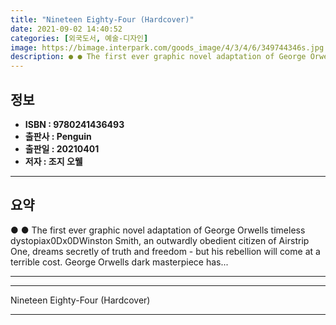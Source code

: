 ```yaml
---
title: "Nineteen Eighty-Four (Hardcover)"
date: 2021-09-02 14:40:52
categories: [외국도서, 예술-디자인]
image: https://bimage.interpark.com/goods_image/4/3/4/6/349744346s.jpg
description: ● ● The first ever graphic novel adaptation of George Orwells timeless dystopiax0Dx0DWinston Smith, an outwardly obedient citizen of Airstrip One, dreams secr
---
```


## **정보**

- **ISBN : 9780241436493**
- **출판사 : Penguin**
- **출판일 : 20210401**
- **저자 : 조지 오웰**

------



## **요약**

●  ●  The first ever graphic novel adaptation of George Orwells timeless dystopiax0Dx0DWinston Smith, an outwardly obedient citizen of Airstrip One, dreams secretly of truth and freedom - but his rebellion will come at a terrible cost. George Orwells dark masterpiece has... 

------



------


Nineteen Eighty-Four (Hardcover) 

------


